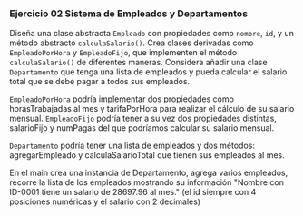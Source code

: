 ### Ejercicio 02 Sistema de Empleados y Departamentos

Diseña una clase abstracta `Empleado` con propiedades como `nombre`, `id`, y un método abstracto `calculaSalario()`. Crea clases derivadas como `EmpleadoPorHora` y `EmpleadoFijo`, que implementen el método `calculaSalario()` de diferentes maneras. Considera añadir una clase `Departamento` que tenga una lista de empleados y pueda calcular el salario total que se debe pagar a todos sus empleados.

`EmpleadoPorHora` podría implementar dos propiedades cómo horasTrabajadas al mes y tarifaPorHora para realizar el cálculo de su salario mensual. `EmpleadoFijo` podría tener a su vez dos propiedades distintas, salarioFijo y numPagas del que podríamos calcular su salario mensual.

`Departamento` podría tener una lista de empleados y dos métodos: agregarEmpleado y calculaSalarioTotal que tienen sus empleados al mes.

En el main crea una instancia de Departamento, agrega varios empleados, recorre la lista de los empleados mostrando su información "Nombre con ID-0001 tiene un salario de 28697.96 al mes." (el id siempre con 4 posiciones numéricas y el salario con 2 decimales)
